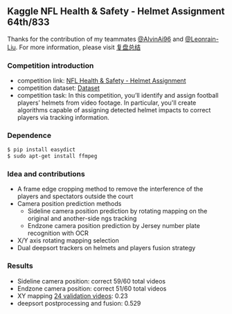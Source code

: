 ##  Kaggle NFL Health & Safety - Helmet Assignment 64th/833

Thanks for the contribution of my teammates [@AlvinAi96](https://github.com/AlvinAi96) and [@Leonrain-Liu](https://github.com/Leonrain-Liu).
For more information, please visit [复盘总结](https://zhuanlan.zhihu.com/p/429141533)
### Competition introduction

- competition link: [NFL Health & Safety - Helmet Assignment](https://www.kaggle.com/c/nfl-health-and-safety-helmet-assignment/overview)
- competition dataset: [Dataset](https://www.kaggle.com/c/nfl-health-and-safety-helmet-assignment/data)
- competition task: In this competition, you’ll identify and assign football players’  helmets from video footage. In particular, you'll create algorithms  capable of assigning detected helmet impacts to correct players via tracking information. 

### Dependence

```bash
$ pip install easydict
$ sudo apt-get install ffmpeg
```

### Idea and contributions

- A frame edge cropping method to remove the interference of the players and spectators outside the court
- Camera position prediction methods
  - Sideline camera position prediction by rotating  mapping on the original and another-side ngs tracking
  - Endzone camera position prediction by Jersey number plate recognition with OCR
- X/Y axis rotating mapping selection
- Dual deepsort trackers on helmets and players fusion strategy

### Results

- Sideline camera position: correct 59/60 total videos
- Endzone camera position: correct 51/60 total videos
- XY mapping [24 validation videos](https://www.kaggle.com/c/nfl-health-and-safety-helmet-assignment/discussion/281082): 0.23
- deepsort postprocessing and fusion: 0.529

